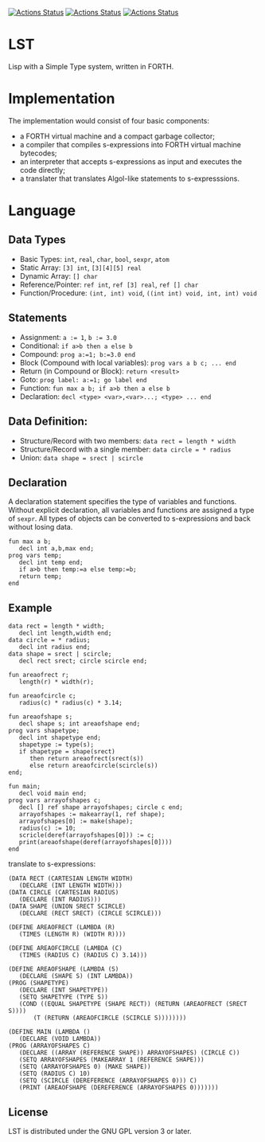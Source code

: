 [![Actions Status](https://github.com/lst-lang/LST/workflows/GNU//Linux/badge.svg)](https://github.com/lst-lang/LST/actions?query=workflow%3AGNU%2FLinux)
[![Actions Status](https://github.com/lst-lang/LST/workflows/Windows/badge.svg)](https://github.com/lst-lang/LST/actions?query=workflow%3AWindows)
[![Actions Status](https://github.com/lst-lang/LST/workflows/macOS/badge.svg)](https://github.com/lst-lang/LST/actions?query=workflow%3AmacOS)


# LST
Lisp with a Simple Type system, written in FORTH.


# Implementation
The implementation would consist of four basic components:
* a FORTH virtual machine and a compact garbage collector;
* a compiler that compiles s-expressions into FORTH virtual machine bytecodes;
* an interpreter that accepts s-expressions as input and executes the code directly;
* a translater that translates Algol-like statements to s-expresssions.


# Language
## Data Types
* Basic Types: `int`, `real`, `char`, `bool`, `sexpr`, `atom`
* Static Array: `[3] int`, `[3][4][5] real`
* Dynamic Array: `[] char`
* Reference/Pointer: `ref int`, `ref [3] real`, `ref [] char`
* Function/Procedure: `(int, int) void`, `((int int) void, int, int) void`

## Statements
* Assignment: `a := 1`, `b := 3.0`
* Conditional: `if a>b then a else b`
* Compound: `prog a:=1; b:=3.0 end`
* Block (Compound with local variables): `prog vars a b c; ... end`
* Return (in Compound or Block): `return <result>`
* Goto: `prog label: a:=1; go label end`
* Function: `fun max a b; if a>b then a else b`
* Declaration: `decl <type> <var>,<var>...; <type> ... end`

## Data Definition:
* Structure/Record with two members: `data rect = length * width`
* Structure/Record with a single member: `data circle = * radius`
* Union: `data shape = srect | scircle`

## Declaration
A declaration statement specifies the type of variables and functions.
Without explicit declaration, all variables and functions are assigned
a type of `sexpr`. All types of objects can be converted to s-expressions
and back without losing data.
```
fun max a b;
   decl int a,b,max end;
prog vars temp;
   decl int temp end;
   if a>b then temp:=a else temp:=b;
   return temp;
end
```

## Example
```
data rect = length * width;
   decl int length,width end;
data circle = * radius;
   decl int radius end;
data shape = srect | scircle;
   decl rect srect; circle scircle end;

fun areaofrect r;
   length(r) * width(r);
   
fun areaofcircle c;
   radius(c) * radius(c) * 3.14;

fun areaofshape s;
   decl shape s; int areaofshape end;
prog vars shapetype;
   decl int shapetype end;
   shapetype := type(s);
   if shapetype = shape(srect)
      then return areaofrect(srect(s))
      else return areaofcircle(scircle(s))
end;

fun main;
   decl void main end;
prog vars arrayofshapes c;
   decl [] ref shape arrayofshapes; circle c end;
   arrayofshapes := makearray(1, ref shape);
   arrayofshapes[0] := make(shape);
   radius(c) := 10;
   scricle(deref(arrayofshapes[0])) := c;
   print(areaofshape(deref(arrayofshapes[0])))
end
```

translate to s-expressions:
```
(DATA RECT (CARTESIAN LENGTH WIDTH)
   (DECLARE (INT LENGTH WIDTH)))
(DATA CIRCLE (CARTESIAN RADIUS)
   (DECLARE (INT RADIUS)))
(DATA SHAPE (UNION SRECT SCIRCLE)
   (DECLARE (RECT SRECT) (CIRCLE SCIRCLE)))
   
(DEFINE AREAOFRECT (LAMBDA (R)
   (TIMES (LENGTH R) (WIDTH R))))

(DEFINE AREAOFCIRCLE (LAMBDA (C)
   (TIMES (RADIUS C) (RADIUS C) 3.14)))

(DEFINE AREAOFSHAPE (LAMBDA (S)
   (DECLARE (SHAPE S) (INT LAMBDA))
(PROG (SHAPETYPE)
   (DECLARE (INT SHAPETYPE))
   (SETQ SHAPETYPE (TYPE S))
   (COND ((EQUAL SHAPETYPE (SHAPE RECT)) (RETURN (AREAOFRECT (SRECT S))))
       (T (RETURN (AREAOFCIRCLE (SCIRCLE S))))))))

(DEFINE MAIN (LAMBDA ()
   (DECLARE (VOID LAMBDA))
(PROG (ARRAYOFSHAPES C)
   (DECLARE ((ARRAY (REFERENCE SHAPE)) ARRAYOFSHAPES) (CIRCLE C))
   (SETQ ARRAYOFSHAPES (MAKEARRAY 1 (REFERENCE SHAPE)))
   (SETQ (ARRAYOFSHAPES 0) (MAKE SHAPE))
   (SETQ (RADIUS C) 10)
   (SETQ (SCIRCLE (DEREFERENCE (ARRAYOFSHAPES 0))) C)
   (PRINT (AREAOFSHAPE (DEREFERENCE (ARRAYOFSHAPES 0)))))))
```


## License
LST is distributed under the GNU GPL version 3 or later.
